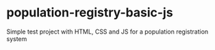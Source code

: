 # population-registry-basic-js
Simple test project with HTML, CSS and JS for a population registration system
